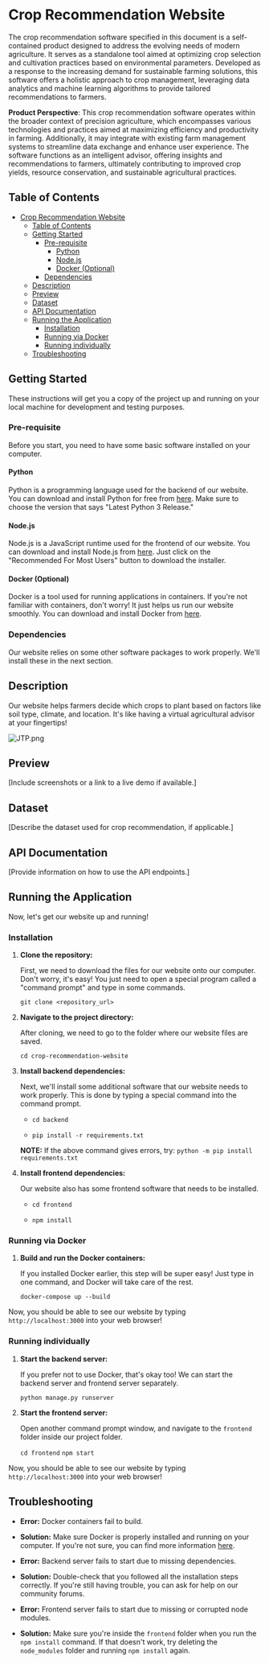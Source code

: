 # Crop Recommendation Website
The crop recommendation software specified in this document is a self-contained product designed to address the evolving needs of modern agriculture. It serves as a standalone tool aimed at optimizing crop selection and cultivation practices based on environmental parameters. Developed as a response to the increasing demand for sustainable farming solutions, this software offers a holistic approach to crop management, leveraging data analytics and machine learning algorithms to provide tailored recommendations to farmers.

**Product Perspective**:
This crop recommendation software operates within the broader context of precision agriculture, which encompasses various technologies and practices aimed at maximizing efficiency and productivity in farming. Additionally, it may integrate with existing farm management systems to streamline data exchange and enhance user experience. The software functions as an intelligent advisor, offering insights and recommendations to farmers, ultimately contributing to improved crop yields, resource conservation, and sustainable agricultural practices.


## Table of Contents

- [Crop Recommendation Website](#crop-recommendation-website)
  - [Table of Contents](#table-of-contents)
  - [Getting Started](#getting-started)
    - [Pre-requisite](#pre-requisite)
      - [Python](#python)
      - [Node.js](#nodejs)
      - [Docker (Optional)](#docker-optional)
    - [Dependencies](#dependencies)
  - [Description](#description)
  - [Preview](#preview)
  - [Dataset](#dataset)
  - [API Documentation](#api-documentation)
  - [Running the Application](#running-the-application)
    - [Installation](#installation)
    - [Running via Docker](#running-via-docker)
    - [Running individually](#running-individually)
  - [Troubleshooting](#troubleshooting)

## Getting Started
These instructions will get you a copy of the project up and running on your local machine for development and testing purposes.


### Pre-requisite

Before you start, you need to have some basic software installed on your computer.

#### Python

Python is a programming language used for the backend of our website. You can download and install Python for free from [here](https://www.python.org/downloads/). Make sure to choose the version that says "Latest Python 3 Release."

#### Node.js

Node.js is a JavaScript runtime used for the frontend of our website. You can download and install Node.js from [here](https://nodejs.org/en/download/). Just click on the "Recommended For Most Users" button to download the installer.

#### Docker (Optional)

Docker is a tool used for running applications in containers. If you're not familiar with containers, don't worry! It just helps us run our website smoothly. You can download and install Docker from [here](https://docs.docker.com/get-docker/).

### Dependencies

Our website relies on some other software packages to work properly. We'll install these in the next section.

## Description

Our website helps farmers decide which crops to plant based on factors like soil type, climate, and location. It's like having a virtual agricultural advisor at your fingertips!

![JTP.png](https://postimg.cc/JDxnd3r1 "user flow diagram")

## Preview

[Include screenshots or a link to a live demo if available.]

## Dataset

[Describe the dataset used for crop recommendation, if applicable.]

## API Documentation

[Provide information on how to use the API endpoints.]

## Running the Application

Now, let's get our website up and running!

### Installation

1. **Clone the repository:**

    First, we need to download the files for our website onto our computer. Don't worry, it's easy! You just need to open a special program called a "command prompt" and type in some commands.
    
    ` git clone <repository_url> `


2. **Navigate to the project directory:**

    After cloning, we need to go to the folder where our website files are saved.

    ` cd crop-recommendation-website `


3. **Install backend dependencies:**

    Next, we'll install some additional software that our website needs to work properly. This is done by typing a special command into the command prompt.

    - ` cd backend `

    - ` pip install -r requirements.txt ` 

    **NOTE:** If the above command gives errors, try:
    ` python -m pip install requirements.txt ` 


4. **Install frontend dependencies:**

    Our website also has some frontend software that needs to be installed.

    - ` cd frontend `

    - ` npm install ` 


### Running via Docker

1. **Build and run the Docker containers:**

    If you installed Docker earlier, this step will be super easy! Just type in one command, and Docker will take care of the rest.

    ` docker-compose up --build `


Now, you should be able to see our website by typing `http://localhost:3000` into your web browser!

### Running individually

1. **Start the backend server:**

    If you prefer not to use Docker, that's okay too! We can start the backend server and frontend server separately.

    ` python manage.py runserver `


2. **Start the frontend server:**

    Open another command prompt window, and navigate to the `frontend` folder inside our project folder.

    ` cd frontend `
    ` npm start ` 


Now, you should be able to see our website by typing `http://localhost:3000` into your web browser!

## Troubleshooting

- **Error:** Docker containers fail to build.
- **Solution:** Make sure Docker is properly installed and running on your computer. If you're not sure, you can find more information [here](https://docs.docker.com/get-docker/).

- **Error:** Backend server fails to start due to missing dependencies.
- **Solution:** Double-check that you followed all the installation steps correctly. If you're still having trouble, you can ask for help on our community forums.

- **Error:** Frontend server fails to start due to missing or corrupted node modules.
- **Solution:** Make sure you're inside the `frontend` folder when you run the `npm install` command. If that doesn't work, try deleting the `node_modules` folder and running `npm install` again.
